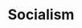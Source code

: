 ---
title: Socialism
layout: post
description: summary
permalink: /ideology/socialism
menu: nav/world/ideologiesnreligion.html
image: 
tags: [Ideology]
---